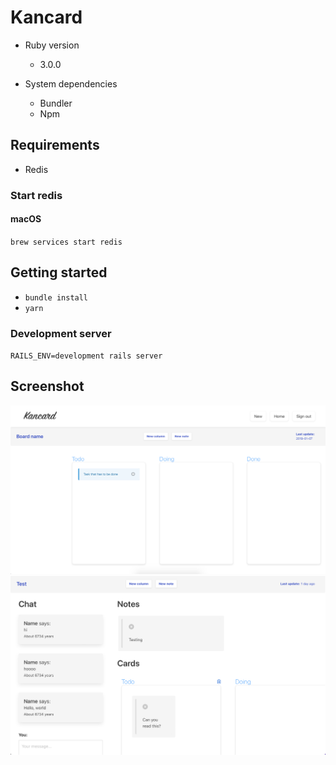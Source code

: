# Kancard

- Ruby version
  - 3.0.0

- System dependencies
  - Bundler
  - Npm

## Requirements

- Redis

### Start redis

#### macOS

`brew services start redis`

## Getting started

- `bundle install`
- `yarn`

### Development server

`RAILS_ENV=development rails server`

## Screenshot

![demo](media/demo.png)
![demo v2](media/demo-v2.png)
